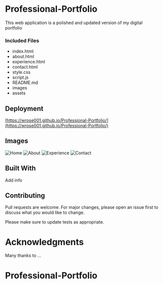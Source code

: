# Professional-Portfolio

This web application is a polished and updated version of my digital portfolio

### Included Files

* index.html
* about.html
* experience.html
* contact.html
* style.css
* script.js
* README.md
* images
* assets




## Deployment

[https://wrose001.github.io/Professional-Portfolio/](https://wrose001.github.io/Professional-Portfolio/)

## Images

![Home](images/shot1) 
![About](images/shot2) 
![Experience](images/shot3) 
![Contact](images/shot4) 

## Built With

Add info

## Contributing

Pull requests are welcome. For major changes, please open an issue first to discuss what you would like to change.

Please make sure to update tests as appropriate.

# Acknowledgments

Many thanks to ...





# Professional-Portfolio